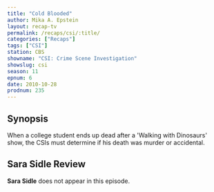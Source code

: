 ```yaml
---
title: "Cold Blooded"
author: Mika A. Epstein
layout: recap-tv
permalink: /recaps/csi/:title/
categories: ["Recaps"]
tags: ["CSI"]
station: CBS
showname: "CSI: Crime Scene Investigation"
showslug: csi
season: 11
epnum: 6  
date: 2010-10-28
prodnum: 235  
---
```


## Synopsis

When a college student ends up dead after a 'Walking with Dinosaurs' show, the CSIs must determine if his death was murder or accidental.

## Sara Sidle Review

**Sara Sidle** does not appear in this episode.

